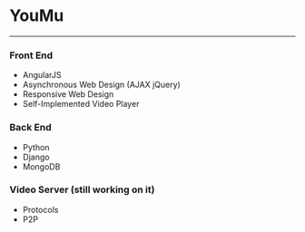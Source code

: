 # YouMu
- - -

### Front End
* AngularJS
* Asynchronous Web Design (AJAX jQuery)
* Responsive Web Design
* Self-Implemented Video Player

### Back End
* Python
* Django
* MongoDB

### Video Server (still working on it)
* Protocols
* P2P
